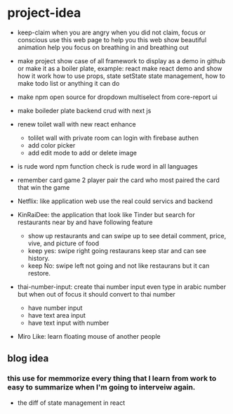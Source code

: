 # project-idea

- keep-claim
    when you are angry when you did not claim, focus or conscious use this web page to help you
    this web show beautiful animation help you focus on breathing in and breathing out
- make project show case of all framework to display as a demo in github or make it as a boiler plate,
  example: react make react demo and show how it work how to use props, state setState state management,
   how to make todo list or anything it can do
- make npm open source for dropdown multiselect from core-report ui
- make boileder plate backend crud with next js
- renew toilet wall with new react
  enhance
    - tolilet wall with private room can login with firebase authen
    - add color picker
    - add edit mode to add or delete image
- is rude word npm function check is rude word in all languages
- remember card game 2 player pair the card who most paired the card that win the game

- Netflix: like application web use the real could servics and backend
- KinRaiDee: the application that look like Tinder but search for restaurants near by and have following feature
  - show up restaurants and can swipe up to see detail comment, price, vive, and picture of food
  - keep yes: swipe right going restaurans keep star and can see history.
  - keep No: swipe left not going and not like restaurans but it can restore.
  
- thai-number-input: create thai number input even type in arabic number but when out of focus it should convert to thai number
   - have number input
   - have text area input
   - have text input with number
 
- Miro Like: learn floating mouse of another people 
 
  
## blog idea
### this use for memmorize every thing  that I learn from work to easy to summarize when I'm going to interveiw again.
- the diff of state management in react
